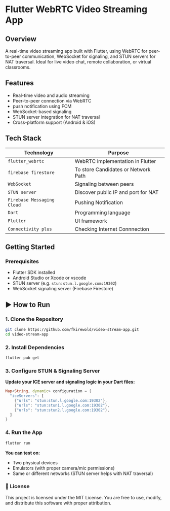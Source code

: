 # Flutter WebRTC Video Streaming App

## Overview
A real-time video streaming app built with Flutter, using WebRTC for peer-to-peer communication, WebSocket for signaling, and STUN servers for NAT traversal. Ideal for live video chat, remote collaboration, or virtual classrooms.

## Features
- Real-time video and audio streaming
- Peer-to-peer connection via WebRTC
- push notification using FCM
- WebSocket-based signaling
- STUN server integration for NAT traversal
- Cross-platform support (Android & iOS)

## Tech Stack

| Technology        | Purpose                                 |
|-------------------|------------------------------------------|
| `flutter_webrtc`  | WebRTC implementation in Flutter         |
| `firebase firestore`| To store Candidates or Network Path     |
| `WebSocket`       | Signaling between peers                  |
| `STUN server`     | Discover public IP and port for NAT      |
| `Firebase Messaging Cloud` | Pushing Notification
| `Dart`            | Programming language                     |
| `Flutter`         | UI framework                             |
| `Connectivity plus`| Checking Internet Connnection           |
## Getting Started

### Prerequisites
- Flutter SDK installed
- Android Studio or Xcode or vscode
- STUN server (e.g. `stun:stun.l.google.com:19302`)
- WebSocket signaling server (Firebase Firestore)

## ▶ How to Run
### 1. Clone the Repository
```bash
git clone https://github.com/fkirewold/video-stream-app.git
cd video-stream-app
```
### 2. Install Dependencies
```bash
flutter pub get
```
### 3. Configure STUN & Signaling Server
**Update your ICE server and signaling logic in your Dart files:**
```dart
Map<String, dynamic> configuration = {
  "iceServers": [
    {"urls": "stun:stun.l.google.com:19302"},
    {"urls": "stun:stun1.l.google.com:19302"},
    {"urls": "stun:stun2.l.google.com:19302"},
  ]
}
```
### 4. Run the App
```bash
flutter run
```
**You can test on:**
- Two physical devices
- Emulators (with proper camera/mic permissions)
- Same or different networks (STUN server helps with NAT traversal)
### 📄 License
This project is licensed under the MIT License. You are free to use, modify, and distribute this software with proper attribution.
